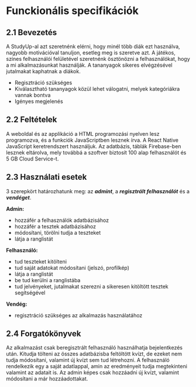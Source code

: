 # Funckionális specifikációk

## 2.1 Bevezetés

A StudyUp-al azt szeretnénk elérni, hogy minél több diák ezt használva, nagyobb motivációval tanuljon, esetleg meg is szeretve azt.
A játékos, színes felhasználói felületével szeretnénk ösztönözni a felhasználókat, hogy a mi alkalmazásunkat használják.
A tananyagok sikeres elvégzésével jutalmakat kaphatnak a diákok.

- Regisztráció szükséges
- Kiválasztható tananyagok közül lehet válogatni, melyek kategóriákra vannak bontva
- Igényes megjelenés

## 2.2 Feltételek

A weboldal és az applikáció a HTML programozási nyelven lesz programozva, és a funkciók JavaScriptben lesznek írva. A React Native JavaScript keretrendszert használjuk. Az adatbázis, táblák Firebase-ben lesznek eltárolva, mely továbbá a szoftver biztosít 100 alap felhasználót és 5 GB Cloud Service-t.

## 2.3 Használati esetek

3 szerepkört határozhatunk meg: az ***admint***, a ***regisztrált felhasználót*** és a ***vendéget***.

**Admin:**
- hozzáfér a felhasználók adatbázisához
- hozzáfér a tesztek adatbázisához
- módosítani, törölni tudja a teszteket
- látja a ranglistát

**Felhasználó:**
- tud teszteket kitölteni
- tud saját adatokat módosítani (jelszó, profilkép)
- látja a ranglistát
- be tud kerülni a ranglistába
- tud jelvényeket, jutalmakat szerezni a sikeresen kitöltött tesztek segítségével

**Vendég:**
- regisztráció szükséges az alkalmazás használatához

## 2.4 Forgatókönyvek

Az alkalmazást csak beregisztrált felhasználó használhatja bejelentkezés után. Kitudja tölteni az összes adatbázisba feltöltött kvízt, de ezeket nem tudja módosítani, valamint új kvízt sem tud létrehozni. A felhasználó rendelkezik egy a saját adatlappal, amin az eredményeit tudja megtekinteni valamint az adatait is. 
Az admin képes csak hozzáadni új kvízt, valamint módosítani a már hozzáadottakat. 
